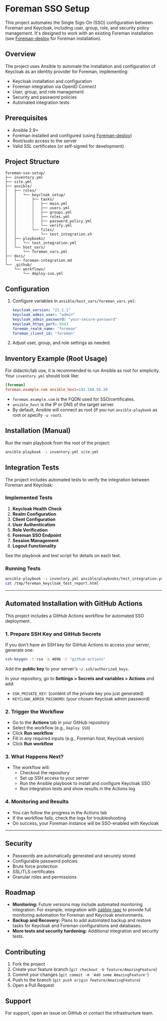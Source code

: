 # Foreman SSO Setup

This project automates the Single Sign-On (SSO) configuration between Foreman and Keycloak, including user, group, role, and security policy management. It's designed to work with an existing Foreman installation (see [Foreman-deploy](https://github.com/enemy100/Foreman-deploy) for Foreman installation).

## Overview

The project uses Ansible to automate the installation and configuration of Keycloak as an identity provider for Foreman, implementing:

- Keycloak installation and configuration
- Foreman integration via OpenID Connect
- User, group, and role management
- Security and password policies
- Automated integration tests

## Prerequisites

- Ansible 2.9+
- Foreman installed and configured (using [Foreman-deploy](https://github.com/enemy100/Foreman-deploy))
- Root/sudo access to the server
- Valid SSL certificates (or self-signed for development)

## Project Structure

```
foreman-sso-setup/
├── inventory.yml
├── site.yml
├── ansible/
│   ├── roles/
│   │   └── keycloak_setup/
│   │       ├── tasks/
│   │       │   ├── main.yml
│   │       │   ├── users.yml
│   │       │   ├── groups.yml
│   │       │   ├── roles.yml
│   │       │   ├── password_policy.yml
│   │       │   └── verify.yml
│   │       └── files/
│   │           └── test_integration.sh
│   ├── playbooks/
│   │   └── test_integration.yml
│   └── host_vars/
│       └── foreman_vars.yml
├── docs/
│   └── foreman-integration.md
└── .github/
    └── workflows/
        └── deploy-sso.yml
```

## Configuration

1. Configure variables in `ansible/host_vars/foreman_vars.yml`:
   ```yaml
   keycloak_version: "21.1.1"
   keycloak_admin_user: "admin"
   keycloak_admin_password: "your-secure-password"
   keycloak_https_port: 8443
   foreman_realm_name: "foreman"
   foreman_client_id: "foreman"
   ```

2. Adjust user, group, and role settings as needed.

## Inventory Example (Root Usage)

For didactic/lab use, it is recommended to run Ansible as root for simplicity. Your `inventory.yml` should look like:

```ini
[foreman]
foreman.example.com ansible_host=192.168.56.10
```

- `foreman.example.com` is the FQDN used for SSO/certificates.
- `ansible_host` is the IP or DNS of the target server.
- By default, Ansible will connect as root (if you run `ansible-playbook` as root or specify `-u root`).

## Installation (Manual)

Run the main playbook from the root of the project:
```bash
ansible-playbook -i inventory.yml site.yml
```

## Integration Tests

The project includes automated tests to verify the integration between Foreman and Keycloak:

### Implemented Tests

1. **Keycloak Health Check**
2. **Realm Configuration**
3. **Client Configuration**
4. **User Authentication**
5. **Role Verification**
6. **Foreman SSO Endpoint**
7. **Session Management**
8. **Logout Functionality**

See the playbook and test script for details on each test.

### Running Tests

```bash
ansible-playbook -i inventory.yml ansible/playbooks/test_integration.yml
cat /tmp/foreman_keycloak_test_report.html
```

---

## Automated Installation with GitHub Actions

This project includes a GitHub Actions workflow for automated SSO deployment.

### 1. Prepare SSH Key and GitHub Secrets
If you don't have an SSH key for GitHub Actions to access your server, generate one:
```bash
ssh-keygen -t rsa -b 4096 -C "github-actions"
```
Add the **public key** to your server's `~/.ssh/authorized_keys`.

In your repository, go to **Settings > Secrets and variables > Actions** and add:
- `SSH_PRIVATE_KEY`: (content of the private key you just generated)
- `KEYCLOAK_ADMIN_PASSWORD`: (your chosen Keycloak admin password)

### 2. Trigger the Workflow
- Go to the **Actions** tab in your GitHub repository
- Select the workflow (e.g., `Deploy SSO`)
- Click **Run workflow**
- Fill in any required inputs (e.g., Foreman host, Keycloak version)
- Click **Run workflow**

### 3. What Happens Next?
- The workflow will:
  - Checkout the repository
  - Set up SSH access to your server
  - Run the Ansible playbook to install and configure Keycloak SSO
  - Run integration tests and show results in the Actions log

### 4. Monitoring and Results
- You can follow the progress in the Actions tab
- If the workflow fails, check the logs for troubleshooting
- On success, your Foreman instance will be SSO-enabled with Keycloak

---

## Security
- Passwords are automatically generated and securely stored
- Configurable password policies
- Brute force protection
- SSL/TLS certificates
- Granular roles and permissions

## Roadmap
- **Monitoring:** Future versions may include automated monitoring integration. For example, integration with [zabbix-iaac](https://github.com/enemy100/zabbix-iaac) to provide full monitoring automation for Foreman and Keycloak environments.
- **Backup and Recovery:** Plans to add automated backup and restore tasks for Keycloak and Foreman configurations and databases.
- **More tests and security hardening:** Additional integration and security tests.

## Contributing
1. Fork the project
2. Create your feature branch (`git checkout -b feature/AmazingFeature`)
3. Commit your changes (`git commit -m 'Add some AmazingFeature'`)
4. Push to the branch (`git push origin feature/AmazingFeature`)
5. Open a Pull Request

## Support
For support, open an issue on GitHub or contact the infrastructure team.

